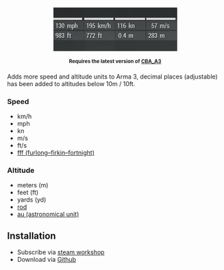 <p align="center">
    <img src="logo.png">
</p>
<p align="center"><sup><strong>Requires the latest version of <a href="https://github.com/CBATeam/CBA_A3/releases/latest">CBA_A3</a></strong></sup></p>

Adds more speed and altitude units to Arma 3, decimal places (adjustable) has been added to altitudes below 10m / 10ft.

### Speed

* km/h
* mph
* kn
* m/s
* ft/s
* [fff (furlong–firkin–fortnight)](https://en.wikipedia.org/wiki/FFF_system)

### Altitude

* meters (m)
* feet (ft)
* yards (yd)
* [rod](https://simple.wikipedia.org/wiki/Rod_(unit))
* [au (astronomical unit)](https://simple.wikipedia.org/wiki/Astronomical_unit)

## Installation

* Subscribe via [steam workshop](https://steamcommunity.com/sharedfiles/filedetails/?id=1942567517&searchtext=)
* Download via [Github](https://github.com/synixebrett/A3AdditionalUnits/releases) 